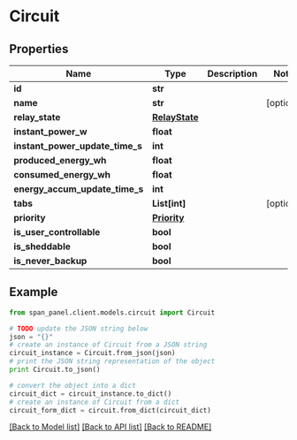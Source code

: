 # Circuit


## Properties
Name | Type | Description | Notes
------------ | ------------- | ------------- | -------------
**id** | **str** |  | 
**name** | **str** |  | [optional] 
**relay_state** | [**RelayState**](RelayState.md) |  | 
**instant_power_w** | **float** |  | 
**instant_power_update_time_s** | **int** |  | 
**produced_energy_wh** | **float** |  | 
**consumed_energy_wh** | **float** |  | 
**energy_accum_update_time_s** | **int** |  | 
**tabs** | **List[int]** |  | [optional] 
**priority** | [**Priority**](Priority.md) |  | 
**is_user_controllable** | **bool** |  | 
**is_sheddable** | **bool** |  | 
**is_never_backup** | **bool** |  | 

## Example

```python
from span_panel.client.models.circuit import Circuit

# TODO update the JSON string below
json = "{}"
# create an instance of Circuit from a JSON string
circuit_instance = Circuit.from_json(json)
# print the JSON string representation of the object
print Circuit.to_json()

# convert the object into a dict
circuit_dict = circuit_instance.to_dict()
# create an instance of Circuit from a dict
circuit_form_dict = circuit.from_dict(circuit_dict)
```
[[Back to Model list]](../README.md#documentation-for-models) [[Back to API list]](../README.md#documentation-for-api-endpoints) [[Back to README]](../README.md)


